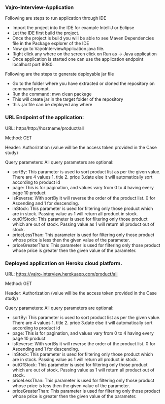 ### Vajro-Interview-Application

Following are steps to run application through IDE
- Import the project into the IDE for example IntelliJ or Eclipse
- Let the IDE first build the project.
- Once the project is build you will be able to see Maven Dependencies file in the Package explorer of the IDE
- Now go to VajroInterviewApplication.java file.
- Right click any where on the screen click on Run as -> Java application
- Once application is started one can use the application endpoint localhost port 8080.

Following are the steps to generate deployable jar file

- Go to the folder where you have extracted or cloned the repository on command prompt.
- Run the command: mvn clean package
- This will create jar in the target folder of the repository
- this .jar file can be deployed any where


### URL Endpoint of the application:

URL: https/http://hostname/product/all

Method: GET

Header: Authorization (value will be the access token provided in the Case study)

Query parameters: All query parameters are optional:

- sortBy: This parameter is used to sort product list as per the given value. There are 4 values 1. title 2. price 3.date else it will automatically sort according to product id 
- page: This is for pagination, and values vary from 0 to 4 having every page 10 product
- isReverse: With sortBy it will reverse the order of the product list. 0 for Ascending and 1 for descending.
- inStock: This parameter is used for filtering only those product which are in stock. Passing value as 1 will return all product in stock.
- outOfStock: This parameter is used for filtering only those product which are out of stock. Passing value as 1 will return all product out of stock.
- priceLessThan: This parameter is used for filtering only those product whose price is less then the given value of the parameter.
- priceGreaterThan: This parameter is used for filtering only those product whose price is greater then the given value of the parameter.


### Deployed application on Heroku cloud platform.

URL: https://vajro-interview.herokuapp.com/product/all

Method: GET

Header: Authorization (value will be the access token provided in the Case study)

Query parameters: All query parameters are optional:

- sortBy: This parameter is used to sort product list as per the given value. There are 4 values 1. title 2. price 3.date else it will automatically sort according to product id 
- page: This is for pagination, and values vary from 0 to 4 having every page 10 product
- isReverse: With sortBy it will reverse the order of the product list. 0 for Ascending and 1 for descending.
- inStock: This parameter is used for filtering only those product which are in stock. Passing value as 1 will return all product in stock.
- outOfStock: This parameter is used for filtering only those product which are out of stock. Passing value as 1 will return all product out of stock.
- priceLessThan: This parameter is used for filtering only those product whose price is less then the given value of the parameter.
- priceGreaterThan: This parameter is used for filtering only those product whose price is greater then the given value of the parameter.
